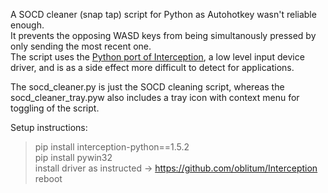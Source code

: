 A SOCD cleaner (snap tap) script for Python as Autohotkey wasn't reliable enough.    
It prevents the opposing WASD keys from being simultanously pressed by only sending the most recent one.    
The script uses the [Python port of Interception](https://github.com/kennyhml/pyinterception), a low level input device driver, and is as a side effect more difficult to detect for applications.

The socd_cleaner.py is just the SOCD cleaning script, whereas the socd_cleaner_tray.pyw also includes a tray icon with context menu for toggling of the script.

Setup instructions:    
> pip install interception-python==1.5.2    
pip install pywin32    
install driver as instructed -> https://github.com/oblitum/Interception    
reboot
